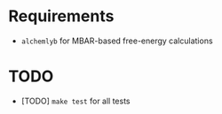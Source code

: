 # Requirements

- ```alchemlyb``` for MBAR-based free-energy calculations

# TODO

- [TODO] ```make test``` for all tests

